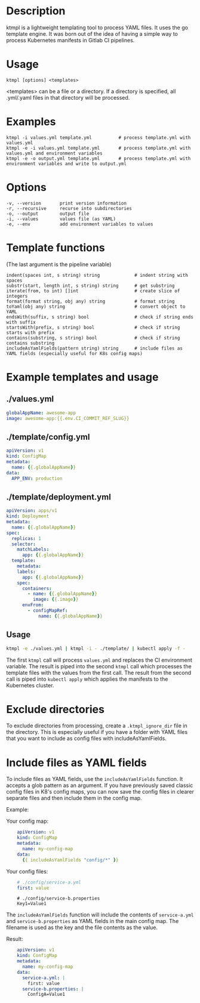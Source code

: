 # Description

ktmpl is a lightweight templating tool to process YAML files. It uses the go template engine.
It was born out of the idea of having a simple way to process Kubernetes manifests in Gitlab CI pipelines.


# Usage

    ktmpl [options] <templates>

&lt;templates&gt; can be a file or a directory.
If a directory is specified, all .yml/.yaml files in that directory will be processed.


# Examples
    ktmpl -i values.yml template.yml          # process template.yml with values.yml
    ktmpl -e -i values.yml template.yml       # process template.yml with values.yml and environment variables
    ktmpl -e -o output.yml template.yml       # process template.yml with environment variables and write to output.yml


# Options
    -v, --version       print version information
    -r, --recursive     recurse into subdirectories
    -o, --output        output file
    -i, --values        values file (as YAML)
    -e, --env           add environment variables to values


# Template functions

(The last argument is the pipeline variable)

    indent(spaces int, s string) string             # indent string with spaces
    substr(start, length int, s string) string      # get substring
    iterate(from, to int) []int                     # create slice of integers
    format(format string, obj any) string           # format string
    toYaml(obj any) string                          # convert object to YAML
    endsWith(suffix, s string) bool                 # check if string ends with suffix
    startsWith(prefix, s string) bool               # check if string starts with prefix
    contains(substring, s string) bool              # check if string contains substring
    includeAsYamlFields(pattern string) string      # include files as YAML fields (especially useful for K8s config maps)


# Example templates and usage

## ./values.yml
```yaml
globalAppName: awesome-app
image: awesome-app:{{.env.CI_COMMIT_REF_SLUG}}
```

## ./template/config.yml
```yaml
apiVersion: v1
kind: ConfigMap
metadata:
  name: {{.globalAppName}}
data:
  APP_ENV: production
```

## ./template/deployment.yml
```yaml
apiVersion: apps/v1
kind: Deployment
metadata:
  name: {{.globalAppName}}
spec:
  replicas: 1
  selector:
    matchLabels:
      app: {{.globalAppName}}
  template:
    metadata:
    labels:
      app: {{.globalAppName}}
    spec:
      containers:
        - name: {{.globalAppName}}
          image: {{.image}}
      envFrom:
        - configMapRef:
            name: {{.globalAppName}}
```

## Usage
```bash
ktmpl -e ./values.yml | ktmpl -i - ./template/ | kubectl apply -f -
```

The first `ktmpl` call will process `values.yml` and replaces the CI environment variable.
The result is piped into the second `ktmpl` call which processes the template files with the values from the first call.
The result from the second call is piped into `kubectl apply` which applies the manifests to the Kubernetes cluster.


# Exclude directories

To exclude directories from processing, create a `.ktmpl_ignore_dir` file in the directory.
This is especially useful if you have a folder with YAML files that you want to include as config files with includeAsYamlFields.


# Include files as YAML fields

To include files as YAML fields, use the `includeAsYamlFields` function. It accepts a glob pattern as an argument.
If you have previously saved classic config files in K8's config maps, you can now save the config files in clearer separate files and then include them in the config map.

Example:

Your config map:

```yaml
    apiVersion: v1
    kind: ConfigMap
    metadata:
      name: my-config-map
    data:
      {{ includeAsYamlFields "config/*" }}
```

Your config files:

```yaml
    # ./config/service-a.yml
    first: value
```

```properties
    # ./config/service-b.properties
    Key1=Value1
```

The `includeAsYamlFields` function will include the contents of `service-a.yml` and `service-b.properties` as YAML fields in the main config map.
The filename is used as the key and the file contents as the value.

Result:

```yaml
    apiVersion: v1
    kind: ConfigMap
    metadata:
      name: my-config-map
    data:
      service-a.yml: |
        first: value
      service-b.properties: |
        ConfigA=Value1
```
